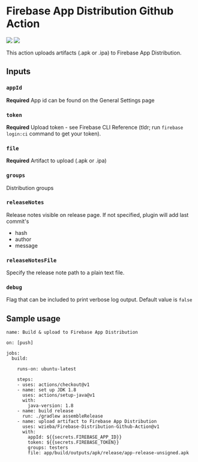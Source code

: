 # Firebase App Distribution Github Action

<a href="https://github.com/wzieba/Firebase-Distribution-Github-Action/actions">![](https://github.com/wzieba/Firebase-Distribution-Github-Action/workflows/Sample%20workflow%20for%20Firebase%20Distribution%20action/badge.svg)</a>
<a href="https://github.com/wzieba/Firebase-Distribution-Github-Action/releases">![](https://img.shields.io/github/v/release/wzieba/Firebase-Distribution-Github-Action)</a>

This action uploads artifacts (.apk or .ipa) to Firebase App Distribution.

## Inputs

### `appId`

**Required** App id can be found on the General Settings page

### `token`

**Required** Upload token - see Firebase CLI Reference (tldr; run `firebase login:ci` command to get your token).

### `file`

**Required** Artifact to upload (.apk or .ipa)

### `groups`

Distribution groups

### `releaseNotes`

Release notes visible on release page. If not specified, plugin will add last commit's
 - hash
 - author
 - message
 
### `releaseNotesFile`

Specify the release note path to a plain text file.

### `debug`

Flag that can be included to print verbose log output. Default value is `false`

## Sample usage

```
name: Build & upload to Firebase App Distribution 

on: [push]

jobs:
  build:

    runs-on: ubuntu-latest

    steps:
    - uses: actions/checkout@v1
    - name: set up JDK 1.8
      uses: actions/setup-java@v1
      with:
        java-version: 1.8
    - name: build release 
      run: ./gradlew assembleRelease
    - name: upload artifact to Firebase App Distribution
      uses: wzieba/Firebase-Distribution-Github-Action@v1
      with:
        appId: ${{secrets.FIREBASE_APP_ID}}
        token: ${{secrets.FIREBASE_TOKEN}}
        groups: testers
        file: app/build/outputs/apk/release/app-release-unsigned.apk
```
